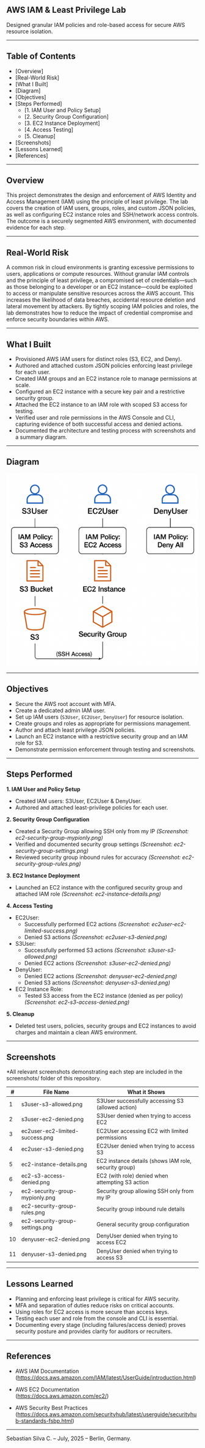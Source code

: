 ## AWS IAM & Least Privilege Lab

Designed granular IAM policies and role-based access for secure AWS resource isolation.

---

## Table of Contents

- [Overview]
- [Real-World Risk]
- [What I Built]
- [Diagram]
- [Objectives]
- [Steps Performed]
  - [1. IAM User and Policy Setup]
  - [2. Security Group Configuration]
  - [3. EC2 Instance Deployment]
  - [4. Access Testing]
  - [5. Cleanup]
- [Screenshots]
- [Lessons Learned]
- [References]

---

## Overview

This project demonstrates the design and enforcement of AWS Identity and Access Management (IAM) using the principle of least privilege. The lab covers the creation of IAM users, groups, roles, and custom JSON policies, as well as configuring EC2 instance roles and SSH/network access controls. The outcome is a securely segmented AWS environment, with documented evidence for each step.

---

## Real-World Risk

A common risk in cloud environments is granting excessive permissions to users, applications or compute resources. Without granular IAM controls and the principle of least privilege, a compromised set of credentials—such as those belonging to a developer or an EC2 instance—could be exploited to access or manipulate sensitive resources across the AWS account. This increases the likelihood of data breaches, accidental resource deletion and lateral movement by attackers. By tightly scoping IAM policies and roles, the lab demonstrates how to reduce the impact of credential compromise and enforce security boundaries within AWS.

---

## What I Built

- Provisioned AWS IAM users for distinct roles (S3, EC2, and Deny).
- Authored and attached custom JSON policies enforcing least privilege for each user.
- Created IAM groups and an EC2 instance role to manage permissions at scale.
- Configured an EC2 instance with a secure key pair and a restrictive security group.
- Attached the EC2 instance to an IAM role with scoped S3 access for testing.
- Verified user and role permissions in the AWS Console and CLI, capturing evidence of both successful access and denied actions.
- Documented the architecture and testing process with screenshots and a summary diagram.

---

## Diagram

![AWS Security Lab – IAM & Least Privilege](diagram.png)

---

## Objectives

- Secure the AWS root account with MFA.
- Create a dedicated admin IAM user.
- Set up IAM users (`S3User`, `EC2User`, `DenyUser`) for resource isolation.
- Create groups and roles as appropriate for permissions management.
- Author and attach least privilege JSON policies.
- Launch an EC2 instance with a restrictive security group and an IAM role for S3.
- Demonstrate permission enforcement through testing and screenshots.

---

## Steps Performed

**1. IAM User and Policy Setup**
   - Created IAM users: S3User, EC2User & DenyUser.
   - Authored and attached least-privilege policies for each user.

**2. Security Group Configuration**
   - Created a Security Group allowing SSH only from my IP *(Screenshot: ec2-security-group-mypionly.png)*
   - Verified and documented security group settings *(Screenshot: ec2-security-group-settings.png)*
   - Reviewed security group inbound rules for accuracy *(Screenshot: ec2-security-group-rules.png)*

**3. EC2 Instance Deployment**
   - Launched an EC2 instance with the configured security group and attached IAM role *(Screenshot: ec2-instance-details.png)*

**4. Access Testing**
   - EC2User:
     - Successfully performed EC2 actions *(Screenshot: ec2user-ec2-limited-success.png)*
     - Denied S3 actions *(Screenshot: ec2user-s3-denied.png)*
   - S3User:
     - Successfully performed S3 actions *(Screenshot: s3user-s3-allowed.png)*
     - Denied EC2 actions *(Screenshot: s3user-ec2-denied.png)*
   - DenyUser:
     - Denied EC2 actions *(Screenshot: denyuser-ec2-denied.png)*
     - Denied S3 actions *(Screenshot: denyuser-s3-denied.png)*
   - EC2 Instance Role:
     - Tested S3 access from the EC2 instance (denied as per policy)*(Screenshot: ec2-s3-access-denied.png)*

**5. Cleanup**
   - Deleted test users, policies, security groups and EC2 instances to avoid charges and maintain a clean AWS environment.
   
---

## Screenshots

*All relevant screenshots demonstrating each step are included in the screenshots/ folder of this repository.

| #  | File Name                          | What it Shows                                       |
|----|------------------------------------|-----------------------------------------------------|
| 1  | s3user-s3-allowed.png              | S3User successfully accessing S3 (allowed action)   |
| 2  | s3user-ec2-denied.png              | S3User denied when trying to access EC2             |
| 3  | ec2user-ec2-limited-success.png    | EC2User accessing EC2 with limited permissions      |
| 4  | ec2user-s3-denied.png              | EC2User denied when trying to access S3             |
| 5  | ec2-instance-details.png           | EC2 instance details (shows IAM role, security group)|
| 6  | ec2-s3-access-denied.png           | EC2 (with role) denied when attempting S3 action    |
| 7  | ec2-security-group-mypionly.png    | Security group allowing SSH only from my IP         |
| 8  | ec2-security-group-rules.png       | Security group inbound rule details                 |
| 9  | ec2-security-group-settings.png    | General security group configuration                |
| 10 | denyuser-ec2-denied.png            | DenyUser denied when trying to access EC2           |
| 11 | denyuser-s3-denied.png             | DenyUser denied when trying to access S3            |

---

## Lessons Learned

- Planning and enforcing least privilege is critical for AWS security.
- MFA and separation of duties reduce risks on critical accounts.
- Using roles for EC2 access is more secure than access keys.
- Testing each user and role from the console and CLI is essential.
- Documenting every stage (including failures/access denied) proves security posture and provides clarity for auditors or recruiters.

---

## References

- AWS IAM Documentation  
  (https://docs.aws.amazon.com/IAM/latest/UserGuide/introduction.html)

- AWS EC2 Documentation  
  (https://docs.aws.amazon.com/ec2/)

- AWS Security Best Practices  
  (https://docs.aws.amazon.com/securityhub/latest/userguide/securityhub-standards-fsbp.html)

---

Sebastian Silva C. – July, 2025 – Berlin, Germany.
